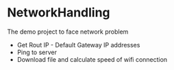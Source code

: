 # NetworkHandling
The demo project to face network problem

- Get Rout IP - Default Gateway IP addresses
- Ping to server
- Download file and calculate speed of wifi connection